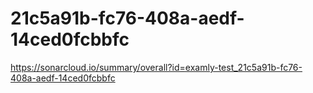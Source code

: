 # 21c5a91b-fc76-408a-aedf-14ced0fcbbfc
https://sonarcloud.io/summary/overall?id=examly-test_21c5a91b-fc76-408a-aedf-14ced0fcbbfc
